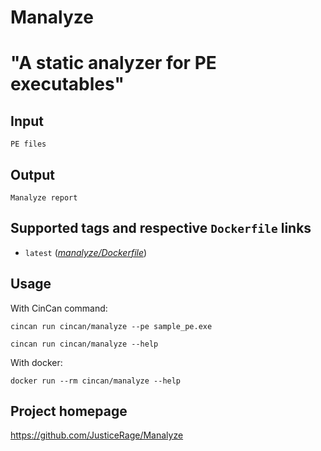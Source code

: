 # Manalyze

# "A static analyzer for PE executables"

## Input

```
PE files
```

## Output

```
Manalyze report
```

## Supported tags and respective `Dockerfile` links

* `latest` 
([*manalyze/Dockerfile*](https://gitlab.com/CinCan/tools/tree/master/manalyze))

## Usage

With CinCan command:

```
cincan run cincan/manalyze --pe sample_pe.exe
```

```
cincan run cincan/manalyze --help
```


With docker: 
```
docker run --rm cincan/manalyze --help
``` 
## Project homepage

https://github.com/JusticeRage/Manalyze
